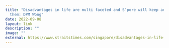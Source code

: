 ```yaml
---
title: "Disadvantages in life are multi faceted and S’pore will keep addressing
  them: DPM Wong"
date: 2022-09-08
layout: link
description: ""
image: ""
external: https://www.straitstimes.com/singapore/disadvantages-in-life-are-multi-faceted-and-spore-will-keep-addressing-them-dpm-wong
---
```

